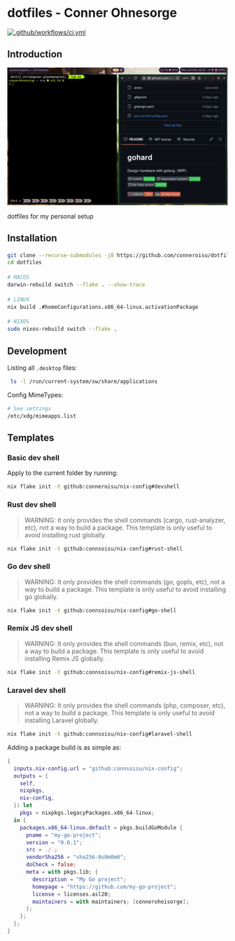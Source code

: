 # dotfiles - Conner Ohnesorge
[![.github/workflows/ci.yml](https://github.com/conneroisu/dotfiles/actions/workflows/ci.yml/badge.svg)](https://github.com/conneroisu/dotfiles/actions/workflows/ci.yml)

## Introduction

![Pasted image 20250224165002.png](assets/Pasted%20image%2020250224165002.png)

dotfiles for my personal setup

## Installation

```bash
git clone --recurse-submodules -j8 https://github.com/conneroisu/dotfiles.git
cd dotfiles

# MACOS
darwin-rebuild switch --flake . --show-trace

# LINUX
nix build .#homeConfigurations.x86_64-linux.activationPackage

# NIXOS
sudo nixos-rebuild switch --flake .
```

## Development

Listing all `.desktop` files:

```bash
 ls -l /run/current-system/sw/share/applications
```

Config MimeTypes:
```bash
# See settings
/etc/xdg/mimeapps.list
```

## Templates

### Basic dev shell

Apply to the current folder by running:

```sh
nix flake init -t github:conneroisu/nix-config#devshell
```

### Rust dev shell

> WARNING: It only provides the shell commands (cargo, rust-analyzer, etc), not a way to build a package.
> This template is only useful to avoid installing rust globally.

```sh
nix flake init -t github:connsoisu/nix-config#rust-shell
```

### Go dev shell

> WARNING: It only provides the shell commands (go, gopls, etc), not a way to build a package.
> This template is only useful to avoid installing go globally.

```sh
nix flake init -t github:connsoisu/nix-config#go-shell
```

### Remix JS dev shell

> WARNING: It only provides the shell commands (bun, remix, etc), not a way to build a package.
> This template is only useful to avoid installing Remix JS globally.

```sh
nix flake init -t github:connsoisu/nix-config#remix-js-shell
```

### Laravel dev shell

> WARNING: It only provides the shell commands (php, composer, etc), not a way to build a package.
> This template is only useful to avoid installing Laravel globally.

```sh
nix flake init -t github:connsoisu/nix-config#laravel-shell
```

Adding a package build is as simple as:
```nix 
{
  inputs.nix-config.url = "github:connsoisu/nix-config";
  outputs = {
    self,
    nixpkgs,
    nix-config,
  }: let
    pkgs = nixpkgs.legacyPackages.x86_64-linux;
  in {
    packages.x86_64-linux.default = pkgs.buildGoModule {
      pname = "my-go-project";
      version = "0.0.1";
      src = ./.;
      vendorSha256 = "sha256-0s0m0m0";
      doCheck = false;
      meta = with pkgs.lib; {
        description = "My Go project";
        homepage = "https://github.com/my-go-project";
        license = licenses.asl20;
        maintainers = with maintainers; [conneroheisorge];
      };
    };
  };
}
```

